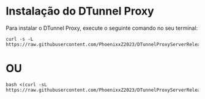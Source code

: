 # Instalação do DTunnel Proxy

Para instalar o DTunnel Proxy, execute o seguinte comando no seu terminal:

```
curl -s -L https://raw.githubusercontent.com/PhoenixxZ2023/DTunnelProxyServerRelease/main/install.sh
```
# OU

````
bash <(curl -sL https://raw.githubusercontent.com/PhoenixxZ2023/DTunnelProxyServerRelease/master/install.sh)
````
